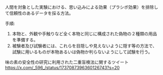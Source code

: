 人間を対象とした実験における、思い込みによる効果（プラシボ効果）を排除して信頼性のあるデータを採る方法。

手順:

1. 本物と、外観や手触りなど全く本物と同じに構成された偽物の２種類の用品を準備する。
2. 被験者及び試験者には、これらを目隠しや見えないように隠す等の方法で、試験に用いるものが本物あるいは偽物か判らないようにして試験を行う。

味の素の安全性の研究に利用された二重盲検法に関するツイート
https://x.com/_596_/status/1737087396360126743?s=20

